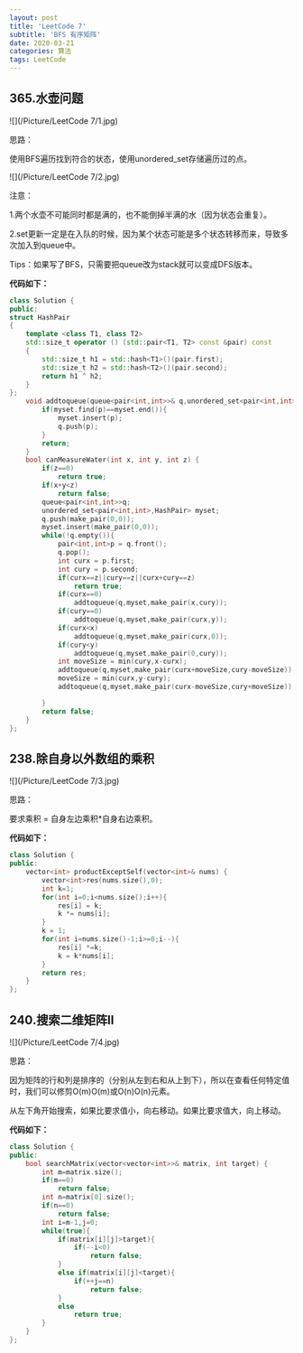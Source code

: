 ```yaml
---
layout: post
title: 'LeetCode 7'
subtitle: 'BFS 有序矩阵'
date: 2020-03-21
categories: 算法
tags: LeetCode
---
```


## 365.水壶问题

![](/Picture/LeetCode 7/1.jpg)

思路：

使用BFS遍历找到符合的状态，使用unordered_set存储遍历过的点。

![](/Picture/LeetCode 7/2.jpg)

注意：

1.两个水壶不可能同时都是满的，也不能倒掉半满的水（因为状态会重复）。

2.set更新一定是在入队的时候，因为某个状态可能是多个状态转移而来，导致多次加入到queue中。

Tips：如果写了BFS，只需要把queue改为stack就可以变成DFS版本。

**代码如下：**

```cpp
class Solution {
public:
struct HashPair
{
	template <class T1, class T2>
	std::size_t operator () (std::pair<T1, T2> const &pair) const
	{
		std::size_t h1 = std::hash<T1>()(pair.first);
		std::size_t h2 = std::hash<T2>()(pair.second);
		return h1 ^ h2;
	}
};
    void addtoqueue(queue<pair<int,int>>& q,unordered_set<pair<int,int>,HashPair>& myset,pair<int,int> p){
    	if(myset.find(p)==myset.end()){
    		myset.insert(p);
    		q.push(p);
    	}
        return;
    }
    bool canMeasureWater(int x, int y, int z) {
    	if(z==0)
    		return true;
    	if(x+y<z)
    		return false;
    	queue<pair<int,int>>q;
    	unordered_set<pair<int,int>,HashPair> myset;
    	q.push(make_pair(0,0));
    	myset.insert(make_pair(0,0));
    	while(!q.empty()){
    		pair<int,int>p = q.front();
    		q.pop();
    		int curx = p.first;
    		int cury = p.second;
    		if(curx==z||cury==z||curx+cury==z)
    			return true;
    		if(curx==0)
                addtoqueue(q,myset,make_pair(x,cury));
    		if(cury==0)
    			addtoqueue(q,myset,make_pair(curx,y));
    		if(curx<x)
    			addtoqueue(q,myset,make_pair(curx,0));
    		if(cury<y)
    			addtoqueue(q,myset,make_pair(0,cury));
    		int moveSize = min(cury,x-curx);
    		addtoqueue(q,myset,make_pair(curx+moveSize,cury-moveSize));
    		moveSize = min(curx,y-cury);
    		addtoqueue(q,myset,make_pair(curx-moveSize,cury+moveSize));

    	}
    	return false;
    }
};
```

## 238.除自身以外数组的乘积

![](/Picture/LeetCode 7/3.jpg)

思路：

要求乘积 = 自身左边乘积*自身右边乘积。

**代码如下：**

```cpp
class Solution {
public:
    vector<int> productExceptSelf(vector<int>& nums) {
    	vector<int>res(nums.size(),0);
    	int k=1;
    	for(int i=0;i<nums.size();i++){
    		res[i] = k;
    		k *= nums[i];
    	}
    	k = 1;
    	for(int i=nums.size()-1;i>=0;i--){
    		res[i] *=k;
    		k = k*nums[i];
    	}
    	return res;
    }
};
```

## 240.搜索二维矩阵II

![](/Picture/LeetCode 7/4.jpg)

思路：

因为矩阵的行和列是排序的（分别从左到右和从上到下），所以在查看任何特定值时，我们可以修剪O(m)O(m)或O(n)O(n)元素。

从左下角开始搜索，如果比要求值小，向右移动。如果比要求值大，向上移动。

**代码如下：**

```cpp
class Solution {
public:
 	bool searchMatrix(vector<vector<int>>& matrix, int target) {
 		int m=matrix.size();
        if(m==0)
            return false;
 		int n=matrix[0].size();
        if(n==0)
            return false;
 		int i=m-1,j=0;
 		while(true){
 			if(matrix[i][j]>target){
 				if(--i<0)
 					return false;
 			}
 			else if(matrix[i][j]<target){
 				if(++j==n)
 					return false;
 			}
 			else
 				return true;
 		}
    }
};
```

